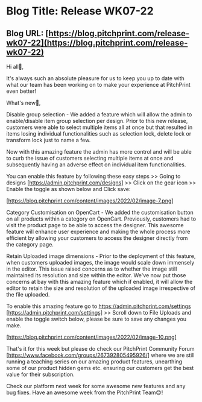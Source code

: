 # **Blog Title**: Release WK07-22

## **Blog URL**: [https://blog.pitchprint.com/release-wk07-22](https://blog.pitchprint.com/release-wk07-22)

Hi all👋,

It's always such an absolute pleasure for us to keep you up to date with what our team has been working on to make your experience at
PitchPrint even better!

What's new🚀,

Disable group selection - We added a feature which will allow the admin to enable/disable item group selection per design. Prior to this new
release, customers were able to select multiple items all at once but that resulted in items losing individual functionalities such as
selection lock, delete lock or transform lock just to name a few.

Now with this amazing feature the admin has more control and will be able to curb the issue of customers selecting multiple items at once
and subsequently having an adverse effect on individual item functionalities.

You can enable this feature by following these easy steps >> Going to designs [https://admin.pitchprint.com/designs] >> Click on the gear
icon >> Enable the toggle as shown below and Click save:

[https://blog.pitchprint.com/content/images/2022/02/image-7.png]

Category Customisation on OpenCart - We added the customisation button on all products within a category on OpenCart. Previously, customers
had to visit the product page to be able to access the designer. This awesome feature will enhance user experience and making the whole
process more efficient by allowing your customers to access the designer directly from the category page.

Retain Uploaded image dimensions - Prior to the deployment of this feature, when customers uploaded images, the image would scale down
immensely in the editor. This issue raised concerns as to whether the image still maintained its resolution and size within the editor.
We've now put those concerns at bay with this amazing feature which if enabled, it will allow the editor to retain the size and resolution
of the uploaded image irrespective of the file uploaded.

To enable this amazing feature go to https://admin.pitchprint.com/settings [https://admin.pitchprint.com/settings] >> Scroll down to File
Uploads and enable the toggle switch below, please be sure to save any changes you make.

[https://blog.pitchprint.com/content/images/2022/02/image-10.png]

That's it for this week but please do check our PitchPrint Community Forum [https://www.facebook.com/groups/267392805495926/] where we are
still running a teaching series on our amazing product features, unearthing some of our product hidden gems etc. ensuring our customers get
the best value for their subscription.

Check our platform next week for some awesome new features and any bug fixes. Have an awesome week from the PitchPrint Team😊!

